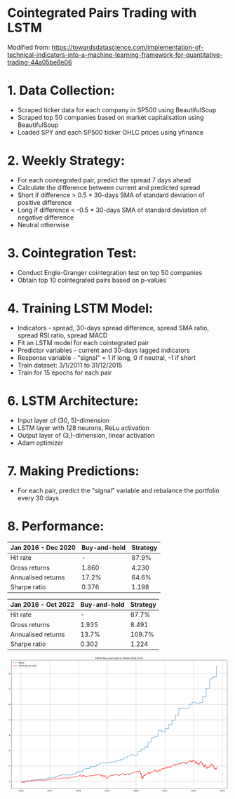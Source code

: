 # Cointegrated Pairs Trading with LSTM

Modified from: https://towardsdatascience.com/implementation-of-technical-indicators-into-a-machine-learning-framework-for-quantitative-trading-44a05be8e06

# 1. Data Collection:
- Scraped ticker data for each company in SP500 using BeautifulSoup
- Scraped top 50 companies based on market capitalisation using BeautifulSoup
- Loaded SPY and each SP500 ticker OHLC prices using yfinance

# 2. Weekly Strategy:
- For each cointegrated pair, predict the spread 7 days ahead
- Calculate the difference between current and predicted spread
- Short if difference > 0.5 * 30-days SMA of standard deviation of positive difference
- Long if difference < -0.5 * 30-days SMA of standard deviation of negative difference
- Neutral otherwise

# 3. Cointegration Test:
- Conduct Engle-Granger cointegration test on top 50 companies
- Obtain top 10 cointegrated pairs based on p-values

# 4. Training LSTM Model:
- Indicators - spread, 30-days spread difference, spread SMA ratio, spread RSI ratio, spread MACD
- Fit an LSTM model for each cointegrated pair
- Predictor variables - current and 30-days lagged indicators
- Response variable - "signal" = 1 if long, 0 if neutral, -1 if short
- Train dataset: 3/1/2011 to 31/12/2015
- Train for 15 epochs for each pair

# 6. LSTM Architecture:
- Input layer of (30, 5)-dimension
- LSTM layer with 128 neurons, ReLu activation
- Output layer of (3,)-dimension, linear activation
- Adam  optimizer

# 7. Making Predictions:
- For each pair, predict the "signal" variable and rebalance the portfolio every 30 days

# 8. Performance:

|Jan 2016 - Dec 2020|Buy-and-hold|Strategy|
|---|---|---|
|Hit rate|-|87.9%|
|Gross returns|1.860|4.230|
|Annualised returns|17.2%|64.6%|
|Sharpe ratio|0.376|1.198|

|Jan 2016 - Oct 2022|Buy-and-hold|Strategy|
|---|---|---|
|Hit rate|-|87.7%|
|Gross returns|1.935|8.491|
|Annualised returns|13.7%|109.7%|
|Sharpe ratio|0.302|1.224|

![alt text](https://github.com/Lzhenghong/Quant-Projects/blob/main/SP500/Cointegration_LSTM_strategy/pairs%20trading%20PnL.png)
